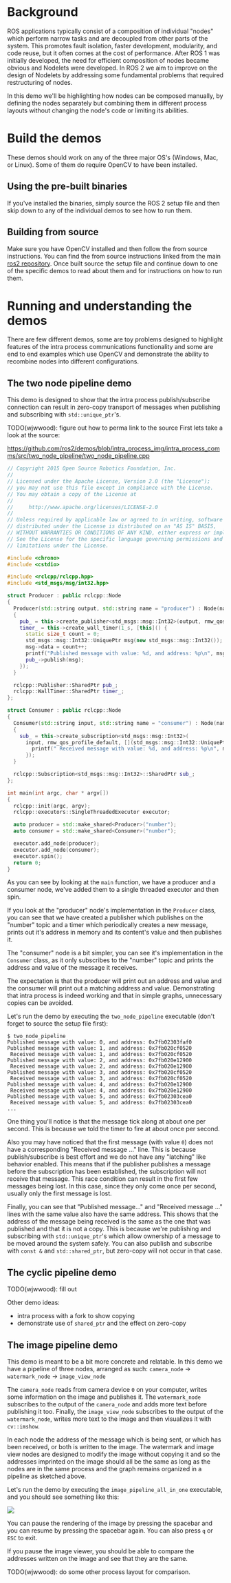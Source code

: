 # Background

ROS applications typically consist of a composition of individual "nodes" which perform narrow tasks and are decoupled from other parts of the system. This promotes fault isolation, faster development, modularity, and code reuse, but it often comes at the cost of performance. After ROS 1 was initially developed, the need for efficient composition of nodes became obvious and Nodelets were developed. In ROS 2 we aim to improve on the design of Nodelets by addressing some fundamental problems that required restructuring of nodes.

In this demo we'll be highlighting how nodes can be composed manually, by defining the nodes separately but combining them in different process layouts without changing the node's code or limiting its abilities.

# Build the demos

These demos should work on any of the three major OS's (Windows, Mac, or Linux). Some of them do require OpenCV to have been installed.

## Using the pre-built binaries

If you've installed the binaries, simply source the ROS 2 setup file and then skip down to any of the individual demos to see how to run them.

## Building from source

Make sure you have OpenCV installed and then follow the from source instructions. You can find the from source instructions linked from the main [ros2 repository](https://github.com/ros2/ros2.git). Once built source the setup file and continue down to one of the specific demos to read about them and for instructions on how to run them.

# Running and understanding the demos

There are few different demos, some are toy problems designed to highlight features of the intra process communications functionality and some are end to end examples which use OpenCV and demonstrate the ability to recombine nodes into different configurations.

## The two node pipeline demo

This demo is designed to show that the intra process publish/subscribe connection can result in zero-copy transport of messages when publishing and subscribing with `std::unique_ptr`'s.

TODO(wjwwood): figure out how to perma link to the source
First lets take a look at the source:

https://github.com/ros2/demos/blob/intra_process_img/intra_process_comms/src/two_node_pipeline/two_node_pipeline.cpp
```c++
// Copyright 2015 Open Source Robotics Foundation, Inc.
//
// Licensed under the Apache License, Version 2.0 (the "License");
// you may not use this file except in compliance with the License.
// You may obtain a copy of the License at
//
//     http://www.apache.org/licenses/LICENSE-2.0
//
// Unless required by applicable law or agreed to in writing, software
// distributed under the License is distributed on an "AS IS" BASIS,
// WITHOUT WARRANTIES OR CONDITIONS OF ANY KIND, either express or implied.
// See the License for the specific language governing permissions and
// limitations under the License.

#include <chrono>
#include <cstdio>

#include <rclcpp/rclcpp.hpp>
#include <std_msgs/msg/int32.hpp>

struct Producer : public rclcpp::Node
{
  Producer(std::string output, std::string name = "producer") : Node(name, true)
  {
    pub_ = this->create_publisher<std_msgs::msg::Int32>(output, rmw_qos_profile_default);
    timer_ = this->create_wall_timer(1_s, [this]() {
      static size_t count = 0;
      std_msgs::msg::Int32::UniquePtr msg(new std_msgs::msg::Int32());
      msg->data = count++;
      printf("Published message with value: %d, and address: %p\n", msg->data, msg.get());
      pub_->publish(msg);
    });
  }

  rclcpp::Publisher::SharedPtr pub_;
  rclcpp::WallTimer::SharedPtr timer_;
};

struct Consumer : public rclcpp::Node
{
  Consumer(std::string input, std::string name = "consumer") : Node(name, true)
  {
    sub_ = this->create_subscription<std_msgs::msg::Int32>(
      input, rmw_qos_profile_default, [](std_msgs::msg::Int32::UniquePtr & msg) {
        printf(" Received message with value: %d, and address: %p\n", msg->data, msg.get());
      });
  }

  rclcpp::Subscription<std_msgs::msg::Int32>::SharedPtr sub_;
};

int main(int argc, char * argv[])
{
  rclcpp::init(argc, argv);
  rclcpp::executors::SingleThreadedExecutor executor;

  auto producer = std::make_shared<Producer>("number");
  auto consumer = std::make_shared<Consumer>("number");

  executor.add_node(producer);
  executor.add_node(consumer);
  executor.spin();
  return 0;
}
```

As you can see by looking at the `main` function, we have a producer and a consumer node, we've added them to a single threaded executor and then spin.

If you look at the "producer" node's implementation in the `Producer` class, you can see that we have created a publisher which publishes on the "number" topic and a timer which periodically creates a new message, prints out it's address in memory and its content's value and then publishes it.

The "consumer" node is a bit simpler, you can see it's implementation in the `Consumer` class, as it only subscribes to the "number" topic and prints the address and value of the message it receives.

The expectation is that the producer will print out an address and value and the consumer will print out a matching address and value. Demonstrating that intra process is indeed working and that in simple graphs, unnecessary copies can be avoided.

Let's run the demo by executing the `two_node_pipeline` executable (don't forget to source the setup file first):

```
$ two_node_pipeline
Published message with value: 0, and address: 0x7fb02303faf0
Published message with value: 1, and address: 0x7fb020cf0520
 Received message with value: 1, and address: 0x7fb020cf0520
Published message with value: 2, and address: 0x7fb020e12900
 Received message with value: 2, and address: 0x7fb020e12900
Published message with value: 3, and address: 0x7fb020cf0520
 Received message with value: 3, and address: 0x7fb020cf0520
Published message with value: 4, and address: 0x7fb020e12900
 Received message with value: 4, and address: 0x7fb020e12900
Published message with value: 5, and address: 0x7fb02303cea0
 Received message with value: 5, and address: 0x7fb02303cea0
...
```

One thing you'll notice is that the message tick along at about one per second. This is because we told the timer to fire at about once per second.

Also you may have noticed that the first message (with value `0`) does not have a corresponding "Received message ..." line. This is because publish/subscribe is best effort and we do not have any "latching" like behavior enabled. This means that if the publisher publishes a message before the subscription has been established, the subscription will not receive that message. This race condition can result in the first few messages being lost. In this case, since they only come once per second, usually only the first message is lost.

Finally, you can see that "Published message..." and "Received message ..." lines with the same value also have the same address. This shows that the address of the message being received is the same as the one that was published and that it is not a copy. This is because we're publishing and subscribing with `std::unique_ptr`'s which allow ownership of a message to be moved around the system safely. You can also publish and subscribe with `const &` and `std::shared_ptr`, but zero-copy will not occur in that case.

## The cyclic pipeline demo

TODO(wjwwood): fill out

Other demo ideas:
- intra process with a fork to show copying
- demonstrate use of `shared_ptr` and the effect on zero-copy

## The image pipeline demo

This demo is meant to be a bit more concrete and relatable. In this demo we have a pipeline of three nodes, arranged as such: `camera_node` -> `watermark_node` -> `image_view_node`

The `camera_node` reads from camera device `0` on your computer, writes some information on the image and publishes it. The `watermark_node` subscribes to the output of the `camera_node` and adds more text before publishing it too. Finally, the `image_view_node` subscribes to the output of the `watermark_node`, writes more text to the image and then visualizes it with `cv::imshow`.

In each node the address of the message which is being sent, or which has been received, or both is written to the image. The watermark and image view nodes are designed to modify the image without copying it and so the addresses imprinted on the image should all be the same as long as the nodes are in the same process and the graph remains organized in a pipeline as sketched above.

Let's run the demo by executing the `image_pipeline_all_in_one` executable, and you should see something like this:

![](http://i.imgur.com/CtkGLsN.png)

You can pause the rendering of the image by pressing the spacebar and you can resume by pressing the spacebar again. You can also press `q` or `ESC` to exit.

If you pause the image viewer, you should be able to compare the addresses written on the image and see that they are the same.

TODO(wjwwood): do some other process layout for comparison.